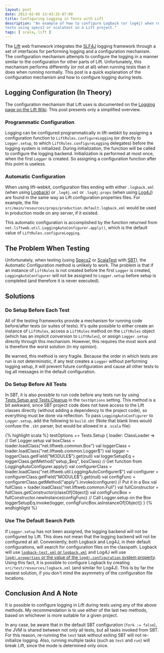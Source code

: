 ```yaml
---
layout: post
date: 2013-02-05 13:43:25-07:00
title: Configuring Logging in Tests with Lift
description: "An example of how to configure Logback (or log4j) when running
tests using specs2 or scalatest in a Lift project."
tags: [ scala, lift ]
---
```

The [Lift](http://liftweb.net/) web framework integrates the
[SLF4J](http://www.slf4j.org/) logging framework through a set of interfaces
for performing logging and a configuration mechanism.  The configuration
mechanism attempts to configure the logging in a manner similar to the
configuration for other parts of Lift.  Unfortunately, this mechanism performs
differently (or not at all) when running tests than it does when running
normally.  This post is a quick explanation of the configuration mechanism and
how to configure logging during tests.

<!--more-->

## Logging Configuration (In Theory)

The configuration mechanism that Lift uses is documented on the
[Logging page on the Lift
Wiki](https://www.assembla.com/spaces/liftweb/wiki/Logging#configuration).
This post presents only a simplified overview.

### Programmatic Configuration

Logging can be configured programmatically in lift-webkit by assigning a
configuration function to `LiftRules.configureLogging` (or directly to
`Logger.setup`, to which `LiftRules.configureLogging` delegates) before the
logging system is initialized.  During initialization, the function will be called to configure the logging backend.  Initialization is performed at most once,
when the first `Logger` is created.  So assigning a configuration function
after this point is useless.

### Automatic Configuration

When using lift-webkit, configuration files ending with either `.logback.xml`
(when using [Logback](http://logback.qos.ch/)) or `.log4j.xml` or
`.log4j.props` (when using [Log4J](http://logging.apache.org/log4j/)) are
found in the same way as Lift configuration properties files.  For
example, the file `src/main/resources/props/production.default.logback.xml`
would be used in production mode on any server, if it existed.

This automatic configuration is accomplished by the function returned from
`net.liftweb.util.LoggingAutoConfigurer.apply()`, which is the default value
of `LiftRules.configureLogging`.

## The Problem When Testing

Unfortunately, when testing (using
[Specs2](http://etorreborre.github.com/specs2/) or
[ScalaTest](http://www.scalatest.org/) with [SBT](http://www.scala-sbt.org/)),
the Automatic Configuration method is unlikely to work.  The problem is that
if an instance of `LiftRules` is not created before the first `Logger` is
created, `LoggingAutoConfigurer` will not be assigned to `Logger.setup` before
setup is completed (and therefore it is never executed).

## Solutions

### Do Setup Before Each Test

All of the testing frameworks provide a mechanism for running code
before/after tests (or suites of tests).  It's quite possible to either create
an instance of `LiftRules`, access a `LiftRules` method on the `LiftRules`
object (which has an implicit conversion to `LiftRules`), or assign
`Logger.setup` directly through this mechanism.  However, this requires the
most work and is therefore the worst solution (in my opinion).

Be warned, this method is very fragile.  Because the order in which tests are
run is not deterministic, if any test creates a `Logger` without performing
logging setup, it will prevent future configuration and cause all other tests
to log all messages in the default configuration.

### Do Setup Before All Tests

In SBT, it is also possible to run code before any tests run by using
[Tests.Setup and
Tests.Cleanup](http://www.scala-sbt.org/release/docs/Detailed-Topics/Testing.html#setup-and-cleanup)
in the `testOptions` setting.  This method is a bit awkward, since SBT project
code does not have access to the Lift classes directly (without adding a
dependency to the project code), so everything must be done via reflection.
To pass `LoggingAutoConfigurer` to `Logger.setup`, add the following to
`build.sbt` (Note that blank lines would confuse the `.sbt` parser, but would
be allowed in a `.scala` file):

{% highlight scala %}
testOptions += Tests.Setup { loader: ClassLoader =>
  // Get Logger.setup
  val boxClass = loader.loadClass("net.liftweb.common.Box")
  val loggerClass = loader.loadClass("net.liftweb.common.Logger$")
  val logger = loggerClass.getField("MODULE$").get(null)
  val loggerSetupEq = loggerClass.getMethod("setup_$eq", boxClass)
  // Get function from LoggingAutoConfigurer.apply()
  val configurerClass = loader.loadClass("net.liftweb.util.LoggingAutoConfigurer$")
  val configurer = configurerClass.getField("MODULE$").get(null)
  val configFunc = configurerClass.getMethod("apply").invoke(configurer)
  // Put it in a Box
  val fullClass = loader.loadClass("net.liftweb.common.Full")
  val fullConstructor = fullClass.getConstructor(classOf[Object])
  val configFuncBox = fullConstructor.newInstance(configFunc)
  // Call Logger.setup on the Box
  loggerSetupEq.invoke(logger, configFuncBox.asInstanceOf[Object])
}
{% endhighlight %}

### Use The Default Search Path

If `Logger.setup` has not been assigned, the logging backend will not be
configured by Lift.  This does not mean that the logging backend will not be
configured at all.  Conveniently, both Logback and Log4J, in their default
configurations, will search for configuration files on the classpath.  Logback
will use [`logback-test.xml` or
`logback.xml`](http://logback.qos.ch/manual/configuration.html) and Log4J will
use [`log4j.properties` or the value of the `log4j.configuration` system
property](http://logging.apache.org/log4j/1.2/manual.html#defaultInit).  Using
this fact, it is possible to configure Logback by creating
`src/test/resources/logback.xml` (and similar for Log4J).  This is by far the
easiest solution, if you don't mind the asymmetry of the configuration file
locations.

## Conclusion And A Note

It is possible to configure logging in Lift during tests using any of the
above methods.  My recommendation is to use either of the last two methods,
based on whichever is more suitable for a given project.

In any case, be aware that in the default SBT configuration (`fork := false`),
the JVM is shared between not only all tests, but all tasks invoked from SBT.
For this reason, re-running the `test` task without exiting SBT will not
re-initialize logging.  Also, running multiple tasks (such as `test` and
`run`) will break Lift, since the mode is determined only once.
